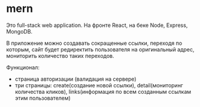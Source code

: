 # mern
Это full-stack web application. На фронте React, на беке Node, Express, MongoDB.

В приложение можно создавать сокращенные ссылки, переходя по которым, сайт будет редиректить пользователя на оригинальный адрес, мониторить количество таких переходов. 

Функционал: 
- страница авторизации (валидация на сервере)
- три страницы: create(создание новой ссылки), detail(мониторинг количества кликов), links(информация по всем созданным ссылкам этим пользователем)

